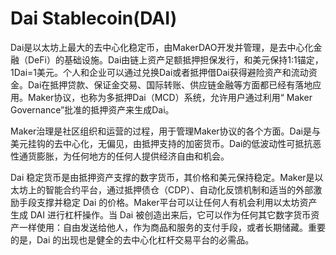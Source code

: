 # Dai Stablecoin(DAI)

Dai是以太坊上最大的去中心化稳定币，由MakerDAO开发并管理，是去中心化金融（DeFi）的基础设施。Dai由链上资产足额抵押担保发行，和美元保持1:1锚定，1Dai=1美元。个人和企业可以通过兑换Dai或者抵押借Dai获得避险资产和流动资金。Dai在抵押贷款、保证金交易、国际转账、供应链金融等方面都已经有落地应用。Maker协议，也称为多抵押Dai（MCD）系统，允许用户通过利用“ Maker Governance”批准的抵押资产来生成Dai。

Maker治理是社区组织和运营的过程，用于管理Maker协议的各个方面。Dai是与美元挂钩的去中心化，无偏见，由抵押支持的加密货币。Dai的低波动性可抵抗恶性通货膨胀，为任何地方的任何人提供经济自由和机会。

Dai 稳定货币是由抵押资产支撑的数字货币，其价格和美元保持稳定。Maker是以太坊上的智能合约平台，通过抵押债仓（CDP）、自动化反馈机制和适当的外部激励手段支撑并稳定 Dai 的价格。Maker平台可以让任何人有机会利用以太坊资产生成 DAI 进行杠杆操作。当 Dai 被创造出来后，它可以作为任何其它数字货币资产一样使用：自由发送给他人，作为商品和服务的支付手段，或者长期储藏。重要的是，Dai 的出现也是健全的去中心化杠杆交易平台的必需品。

